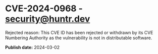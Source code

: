 # CVE-2024-0968 - security@huntr.dev

Rejected reason: This CVE ID has been rejected or withdrawn by its CVE Numbering Authority as the vulnerability is not in distributable software.

**Publish date:** 2024-03-02
